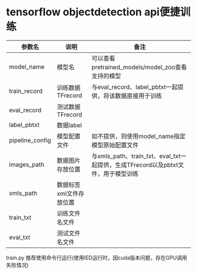 # tensorflow objectdetection api便捷训练


|参数名|说明|备注|
|----|----|----|
|model_name|模型名|可以查看pretrained_models/model_zoo查看支持的模型|
|train_record|训练数据TFrecord|与eval_record、label_pbtxt一起提供，将该数据直接用于训练|
|eval_record|测试数据TFrecord| |
|label_pbtxt|数据label| |
|pipeline_config|模型配置文件|如不提供，则使用model_name指定模型原始配置文件|
|images_path|数据图片存放位置|与xmls_path、train_txt、eval_txt一起提供，生成TFrecord以及pbtxt文件，用于模型训练|
|xmls_path|数据标签xml文件存放位置| |
|train_txt|训练文件名文件| |
|eval_txt|测试文件名文件| |


train.py 推荐使用命令行运行(使用IED运行时，因cuda版本问题，存在GPU调用失败情况)
